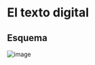 # El texto digital

## Esquema ##

![image](https://user-images.githubusercontent.com/87216342/143511666-86aedfc9-c44e-4f2d-b790-dcbef123b4b3.png)


